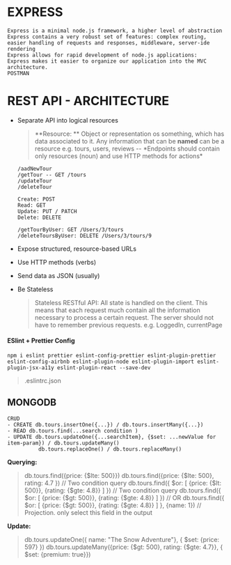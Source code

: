 # EXPRESS

    Express is a minimal node.js framework, a higher level of abstraction
    Express contains a very robust set of features: complex routing, easier handling of requests and responses, middleware, server-ide rendering
    Express allows for rapid development of node.js applications:
    Express makes it easier to organize our application into the MVC architecture.
    POSTMAN

# REST API - ARCHITECTURE

- Separate API into logical resources

  > **Resource: ** Object or representation os something, which has data associated to it. Any information that can be **named** can be a resource e.g. tours, users, reviews -- \*Endpoints should contain only resources (noun) and use HTTP methods for actions\*

  ```
  /aadNewTour
  /getTour -- GET /tours
  /updateTour
  /deleteTour

  Create: POST
  Read: GET
  Update: PUT / PATCH
  Delete: DELETE

  /getTourByUser: GET /Users/3/tours
  /deleteToursByUser: DELETE /Users/3/tours/9
  ```

- Expose structured, resource-based URLs
- Use HTTP methods (verbs)
- Send data as JSON (usually)
- Be Stateless
  > Stateless RESTful API: All state is handled on the client. This means that each request much contain all the information necessary to process a certain request. The server should not have to remember previous requests.
  > e.g. LoggedIn, currentPage

#### ESlint + Prettier Config

```
npm i eslint prettier eslint-config-prettier eslint-plugin-prettier eslint-config-airbnb eslint-plugin-node eslint-plugin-import eslint-plugin-jsx-a11y eslint-plugin-react --save-dev
```

> .eslintrc.json

## MONGODB

    CRUD
    - CREATE db.tours.insertOne({...}) / db.tours.insertMany({...})
    - READ db.tours.find(...search condition )
    - UPDATE db.tours.updateOne({...searchItem}, {$set: ...newValue for item-param}) / db.tours.updateMany()
              db.tours.replaceOne() / db.tours.replaceMany()

**Querying:**

> db.tours.find({price: {$lte: 500}})
> db.tours.find({price: {$lte: 500}, rating: 4.7 }) // Two condition query
> db.tours.find({ $or: [ {price: {$lt: 500}}, {rating: {$gte: 4.8}} ] }) // Two condition query
> db.tours.find({ $or: [ {price: {$gt: 500}}, {rating: {$gte: 4.8}} ] }) // OR
> db.tours.find({ $or: [ {price: {$gt: 500}}, {rating: {$gte: 4.8}} ] }, {name: 1}) // Projection. only select this field in the output

**Update:**

> db.tours.updateOne({ name: "The Snow Adventure"}, { $set: {price: 597} })
> db.tours.updateMany({price: {$gt: 500}, rating: {$gte: 4.7}}, { $set: {premium: true}})
